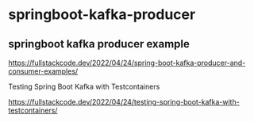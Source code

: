 # springboot-kafka-producer

## springboot kafka producer example

https://fullstackcode.dev/2022/04/24/spring-boot-kafka-producer-and-consumer-examples/

Testing Spring Boot Kafka  with Testcontainers

https://fullstackcode.dev/2022/04/24/testing-spring-boot-kafka-with-testcontainers/

